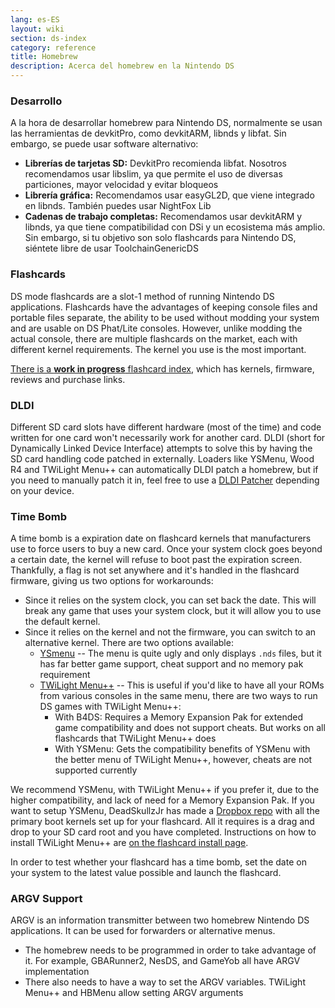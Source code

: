 ```yaml
---
lang: es-ES
layout: wiki
section: ds-index
category: reference
title: Homebrew
description: Acerca del homebrew en la Nintendo DS
---
```


### Desarrollo

A la hora de desarrollar homebrew para Nintendo DS, normalmente se usan las herramientas de devkitPro, como devkitARM, libnds y libfat. Sin embargo, se puede usar software alternativo:

- **Librerías de tarjetas SD:** DevkitPro recomienda libfat. Nosotros recomendamos usar libslim, ya que permite el uso de diversas particiones, mayor velocidad y evitar bloqueos
- **Librería gráfica:** Recomendamos usar easyGL2D, que viene integrado en libnds. También puedes usar NightFox Lib
- **Cadenas de trabajo completas:** Recomendamos usar devkitARM y libnds, ya que tiene compatibilidad con DSi y un ecosistema más amplio. Sin embargo, si tu objetivo son solo flashcards para Nintendo DS, siéntete libre de usar ToolchainGenericDS

### Flashcards

DS mode flashcards are a slot-1 method of running Nintendo DS applications. Flashcards have the advantages of keeping console files and portable files separate, the ability to be used without modding your system and are usable on DS Phat/Lite consoles. However, unlike modding the actual console, there are multiple flashcards on the market, each with different kernel requirements. The kernel you use is the most important.

[There is a **work in progress** flashcard index](https://nightyoshi370.github.io/mm-github-pages-starter/), which has kernels, firmware, reviews and purchase links.

### DLDI

Different SD card slots have different hardware (most of the time) and code written for one card won't necessarily work for another card. DLDI (short for Dynamically Linked Device Interface) attempts to solve this by having the SD card handling code patched in externally. Loaders like YSMenu, Wood R4 and TWiLight Menu++ can automatically DLDI patch a homebrew, but if you need to manually patch it in, feel free to use a [DLDI Patcher](https://www.chishm.com/DLDI#tools) depending on your device.

### Time Bomb

A time bomb is a expiration date on flashcard kernels that manufacturers use to force users to buy a new card. Once your system clock goes beyond a certain date, the kernel will refuse to boot past the expiration screen. Thankfully, a flag is not set anywhere and it's handled in the flashcard firmware, giving us two options for workarounds:

- Since it relies on the system clock, you can set back the date. This will break any game that uses your system clock, but it will allow you to use the default kernel.
- Since it relies on the kernel and not the firmware, you can switch to an alternative kernel. There are two options available:
  - [YSmenu](https://gbatemp.net/threads/retrogamefan-updates-releases.267243/) -- The menu is quite ugly and only displays `.nds` files, but it has far better game support, cheat support and no memory pak requirement
  - [TWiLight Menu++](https://github.com/DS-Homebrew/TWiLightMenu) -- This is useful if you'd like to have all your ROMs from various consoles in the same menu, there are two ways to run DS games with TWiLight Menu++:
    - With B4DS: Requires a Memory Expansion Pak for extended game compatibility and does not support cheats. But works on all flashcards that TWiLight Menu++ does
    - With YSMenu: Gets the compatibility benefits of YSMenu with the better menu of TWiLight Menu++, however, cheats are not supported currently

We recommend YSMenu, with TWiLight Menu++ if you prefer it, due to the higher compatibility, and lack of need for a Memory Expansion Pak. If you want to setup YSMenu, DeadSkullzJr has made a [Dropbox repo](https://www.dropbox.com/sh/egadrhxj8gimu5t/AACv2KqWmeXEHkxoYRluobxha?dl=0) with all the primary boot kernels set up for your flashcard. All it requires is a drag and drop to your SD card root and you have completed. Instructions on how to install TWiLight Menu++ are [on the flashcard install page](../twilightmenu/installing-flashcard).

In order to test whether your flashcard has a time bomb, set the date on your system to the latest value possible and launch the flashcard.

### ARGV Support
ARGV is an information transmitter between two homebrew Nintendo DS applications. It can be used for forwarders or alternative menus.

- The homebrew needs to be programmed in order to take advantage of it. For example, GBARunner2, NesDS, and GameYob all have ARGV implementation
- There also needs to have a way to set the ARGV variables. TWiLight Menu++ and HBMenu allow setting ARGV arguments
